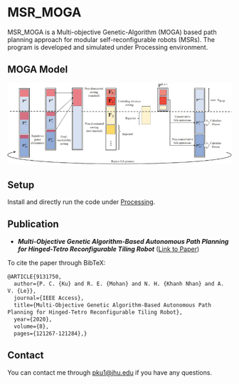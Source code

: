 # MSR_MOGA

MSR_MOGA is a Multi-objective Genetic-Algorithm (MOGA) based path planning approach for modular self-reconfigurable robots (MSRs). The program is developed and simulated under Processing environment. 

## MOGA Model
![](./images/moga_model.gif)


## Setup
Install and directly run the code under [Processing](https://processing.org/download/).

## Publication
- ***Multi-Objective Genetic Algorithm-Based Autonomous Path Planning for Hinged-Tetro Reconfigurable Tiling Robot***
([Link to Paper](https://ieeexplore.ieee.org/abstract/document/9131750))

To cite the paper through BibTeX:
```
@ARTICLE{9131750,
  author={P. C. {Ku} and R. E. {Mohan} and N. H. {Khanh Nhan} and A. V. {Le}},
  journal={IEEE Access}, 
  title={Multi-Objective Genetic Algorithm-Based Autonomous Path Planning for Hinged-Tetro Reconfigurable Tiling Robot}, 
  year={2020},
  volume={8},
  pages={121267-121284},}
```
## Contact
You can contact me through pku1@jhu.edu if you have any questions.
